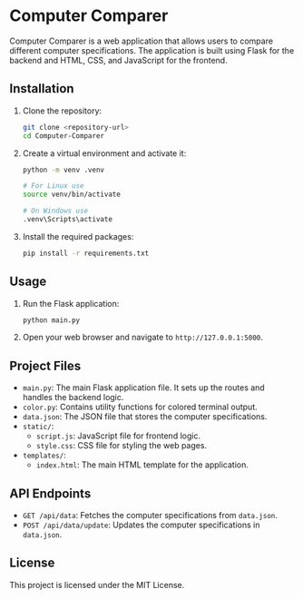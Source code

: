 # Computer Comparer

Computer Comparer is a web application that allows users to compare different computer specifications. The application is built using Flask for the backend and HTML, CSS, and JavaScript for the frontend.


## Installation

1. Clone the repository:

    ```sh
    git clone <repository-url>
    cd Computer-Comparer
    ```

2. Create a virtual environment and activate it:

    ```sh
    python -m venv .venv

    # For Linux use
    source venv/bin/activate

    # On Windows use
    .venv\Scripts\activate
    ```

3. Install the required packages:

    ```sh
    pip install -r requirements.txt
    ```

## Usage

1. Run the Flask application:

    ```sh
    python main.py
    ```

2. Open your web browser and navigate to `http://127.0.0.1:5000`.

## Project Files

- `main.py`: The main Flask application file. It sets up the routes and handles the backend logic.
- `color.py`: Contains utility functions for colored terminal output.
- `data.json`: The JSON file that stores the computer specifications.
- `static/`:
  - `script.js`: JavaScript file for frontend logic.
  - `style.css`: CSS file for styling the web pages.
- `templates/`:
  - `index.html`: The main HTML template for the application.

## API Endpoints

- `GET /api/data`: Fetches the computer specifications from `data.json`.
- `POST /api/data/update`: Updates the computer specifications in `data.json`.

## License

This project is licensed under the MIT License.
